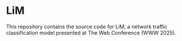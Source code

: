 # LiM
This repository contains the source code for LiM, a network traffic classification model presented at The Web Conference (WWW 2025).
